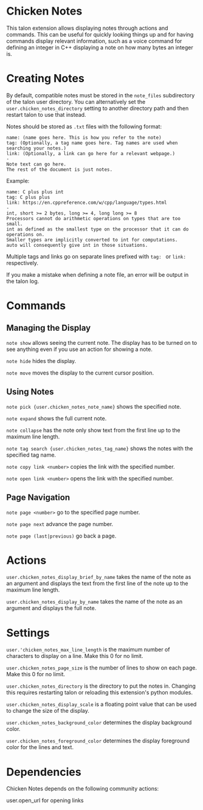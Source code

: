 # Chicken Notes
This talon extension allows displaying notes through actions and commands. This can be useful for quickly looking things up and for having commands display relevant information, such as a voice command for defining an integer in C++ displaying a note on how many bytes an integer is. 

# Creating Notes
By default, compatible notes must be stored in the `note_files` subdirectory of the talon user directory. You can alternatively set the `user.chicken_notes_directory` setting to another directory path and then restart talon to use that instead. 

Notes should be stored as `.txt` files with the following format:

```
name: (name goes here. This is how you refer to the note)
tag: (Optionally, a tag name goes here. Tag names are used when searching your notes.)
link: (Optionally, a link can go here for a relevant webpage.)
-
Note text can go here.
The rest of the document is just notes. 
```

Example:
```
name: C plus plus int
tag: C plus plus
link: https://en.cppreference.com/w/cpp/language/types.html
-
int, short >= 2 bytes, long >= 4, long long >= 8
Processors cannot do arithmetic operations on types that are too small.
int as defined as the smallest type on the processor that it can do operations on.
Smaller types are implicitly converted to int for computations.
auto will consequently give int in those situations. 
```

Multiple tags and links go on separate lines prefixed with `tag: ` or `link: ` respectively.

If you make a mistake when defining a note file, an error will be output in the talon log. 

# Commands
## Managing the Display

`note show` allows seeing the current note. The display has to be turned on to see anything even if you use an action for showing a note.

`note hide` hides the display.

`note move` moves the display to the current cursor position.

## Using Notes

`note pick {user.chicken_notes_note_name}` shows the specified note.

`note expand` shows the full current note.

`note collapse` has the note only show text from the first line up to the maximum line length. 

`note tag search {user.chicken_notes_tag_name}` shows the notes with the specified tag name. 

`note copy link <number>` copies the link with the specified number.

`note open link <number>` opens the link with the specified number.

## Page Navigation

`note page <number>` go to the specified page number.

`note page next` advance the page number.

`note page (last|previous)` go back a page.

# Actions
`user.chicken_notes_display_brief_by_name` takes the name of the note as an argument and displays the text from the first line of the note up to the maximum line length.

`user.chicken_notes_display_by_name` takes the name of the note as an argument and displays the full note.

# Settings
`user.'chicken_notes_max_line_length` is the maximum number of characters to display on a line. Make this 0 for no limit.

`user.chicken_notes_page_size` is the number of lines to show on each page. Make this 0 for no limit.

`user.chicken_notes_directory` is the directory to put the notes in. Changing this requires restarting talon or reloading this extension's python modules.

`user.chicken_notes_display_scale` is a floating point value that can be used to change the size of the display.

`user.chicken_notes_background_color` determines the display background color.

`user.chicken_notes_foreground_color` determines the display foreground color for the lines and text. 

# Dependencies
Chicken Notes depends on the following community actions:

user.open_url for opening links

